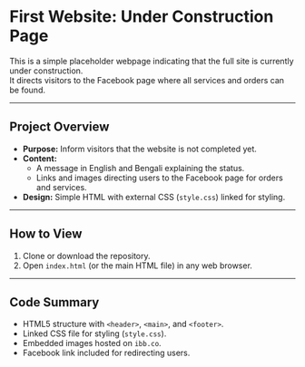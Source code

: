 # First Website: Under Construction Page

This is a simple placeholder webpage indicating that the full site is currently under construction.  
It directs visitors to the Facebook page where all services and orders can be found.

---

## Project Overview

- **Purpose:** Inform visitors that the website is not completed yet.
- **Content:**  
  - A message in English and Bengali explaining the status.
  - Links and images directing users to the Facebook page for orders and services.
- **Design:** Simple HTML with external CSS (`style.css`) linked for styling.

---

## How to View

1. Clone or download the repository.  
2. Open `index.html` (or the main HTML file) in any web browser.  

---

## Code Summary

- HTML5 structure with `<header>`, `<main>`, and `<footer>`.
- Linked CSS file for styling (`style.css`).
- Embedded images hosted on `ibb.co`.
- Facebook link included for redirecting users.
